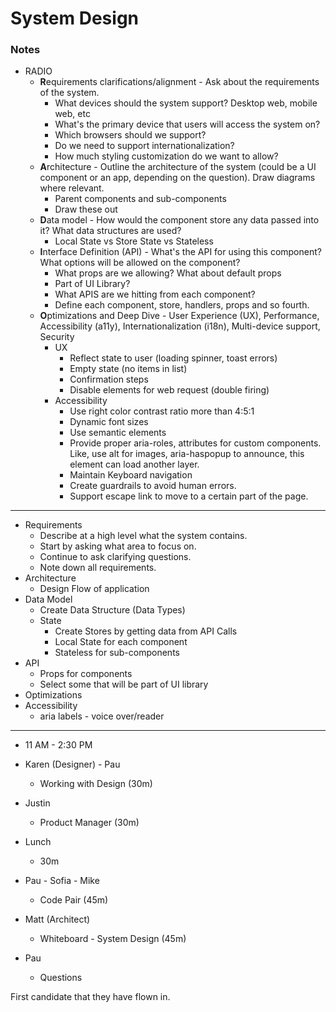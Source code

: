 # System Design

### Notes
- RADIO 
  - **R**equirements clarifications/alignment - Ask about the requirements of the system.
    - What devices should the system support? Desktop web, mobile web, etc
    - What's the primary device that users will access the system on?
    - Which browsers should we support?
    - Do we need to support internationalization?
    - How much styling customization do we want to allow?
  - **A**rchitecture - Outline the architecture of the system (could be a UI component or an app, depending on the question). Draw diagrams where relevant.
    - Parent components and sub-components
    - Draw these out
  - **D**ata model - How would the component store any data passed into it? What data structures are used?
    - Local State vs Store State vs Stateless
  - **I**nterface Definition (API) - What's the API for using this component? What options will be allowed on the component?
    - What props are we allowing? What about default props
    - Part of UI Library? 
    - What APIS are we hitting from each component?
    - Define each component, store, handlers, props and so fourth.
  - **O**ptimizations and Deep Dive - User Experience (UX), Performance, Accessibility (a11y), Internationalization (i18n), Multi-device support, Security
    - UX
      - Reflect state to user (loading spinner, toast errors)
      - Empty state (no items in list)
      - Confirmation steps
      - Disable elements for web request (double firing)
    - Accessibility
      - Use right color contrast ratio more than 4:5:1
      - Dynamic font sizes
      - Use semantic elements
      - Provide proper aria-roles, attributes for custom components. Like, use alt for images, aria-haspopup to announce, this element can load another layer.
      - Maintain Keyboard navigation
      - Create guardrails to avoid human errors.
      - Support escape link to move to a certain part of the page.

---

- Requirements
  - Describe at a high level what the system contains.
  - Start by asking what area to focus on.
  - Continue to ask clarifying questions.
  - Note down all requirements.
- Architecture
  - Design Flow of application
- Data Model
  - Create Data Structure (Data Types)
  - State
    - Create Stores by getting data from API Calls
    - Local State for each component 
    - Stateless for sub-components
- API
  - Props for components
  - Select some that will be part of UI library
- Optimizations
- Accessibility
  - aria labels - voice over/reader

---

- 11 AM - 2:30 PM
  
- Karen (Designer) - Pau
  - Working with Design (30m)
- Justin
  - Product Manager (30m)
- Lunch 
  - 30m
- Pau - Sofia - Mike 
  - Code Pair (45m)
- Matt (Architect)
  - Whiteboard - System Design (45m)
- Pau
  - Questions 

First candidate that they have flown in.